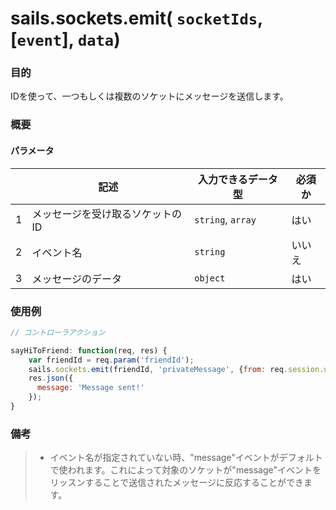 # sails.sockets.emit( `socketIds`, [`event`], `data`)
### 目的
IDを使って、一つもしくは複数のソケットにメッセージを送信します。

### 概要
#### パラメータ
|   |          記述        | 入力できるデータ型 | 必須か |
|---|-----------------------------|---------------------|------------|
| 1 |          メッセージを受け取るソケットのID       | `string`, `array`            | はい         |
| 2 |           イベント名        | `string`            | いいえ         |
| 3 |           メッセージのデータ        | `object`            | はい         |

### 使用例
```javascript
// コントローラアクション

sayHiToFriend: function(req, res) {
    var friendId = req.param('friendId');
    sails.sockets.emit(friendId, 'privateMessage', {from: req.session.userId, msg: 'Hi!'});
    res.json({
      message: 'Message sent!'
    });
}
```

### 備考
> + イベント名が指定されていない時、"message"イベントがデフォルトで使われます。これによって対象のソケットが"message"イベントをリッスンすることで送信されたメッセージに反応することができます。



<docmeta name="uniqueID" value="sailssocketsemit963182">
<docmeta name="displayName" value="sails.sockets.emit()">

